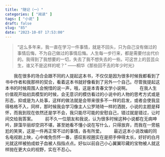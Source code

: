 ```yaml
---
title: "随记（一）"
categories: [ "阅读" ]
tags: [ "小说" ]
draft: false
slug: "85"
date: "2023-10-07 17:53:00"
---
```


> “这么多年来，我一直在学习一件事情，就是不回头，只为自己没有做过的事情后悔，不为自己做过的事情后悔。人生每一步行来，都是需要付出代价的。我得到了我想要的一切，失去了我不想失去的一些。可这世上的芸芸众生，谁又不是这样的呢？”
> ——桐华《那些回不去的年少时光》

&emsp;&emsp;我在很多的场合会跟不同的人提起这本书，不仅仅是因为很多时候我都看到了书中作者和我那样的契合，看着这本书就好像看到了另外一个自己。尽管我提起这本书的时候周围人会惋惜的说一声，哦，这是本青春文学小说啊。
&emsp;&emsp;在我人生价值观开始初具模型的时候，会无意识的模仿看过的小说中的人物的思考方式或是形态，抑或是为人处事，这样的做法就是会带来很多不一样的启发，或者会使我显得格格不入，同样，那时候我会学习像主人公罗琦琦一样的洒脱，小说的主题是释怀，而我到现在依然还是学不会，我只能尽可能的安慰自己，错过就是错过，让时间交给我答案。
&emsp;&emsp;前不久一位朋友和我说，认为很多时候这种小说都在无病呻吟，辞藻华丽却空洞不堪，甚至她看不懂小说在写什么，只得放弃，而我在一旁尴尬的笑笑，这是一件再正常不过的事情，各有所爱。
&emsp;&emsp;最近这本小说改编的同名电视剧上映，心中难免伤怀一番，感叹影视圈实在是把手伸得太长，好好的白月光就这样被拍成蚊子血被人指指点点。好似以前自己小心翼翼珍藏的宝物被人就这样抛在更大众的视野，实在不忍心。